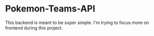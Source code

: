 # Pokemon-Teams-API

This backend is meant to be super simple. I'm trying to focus more on frontend during this project.

